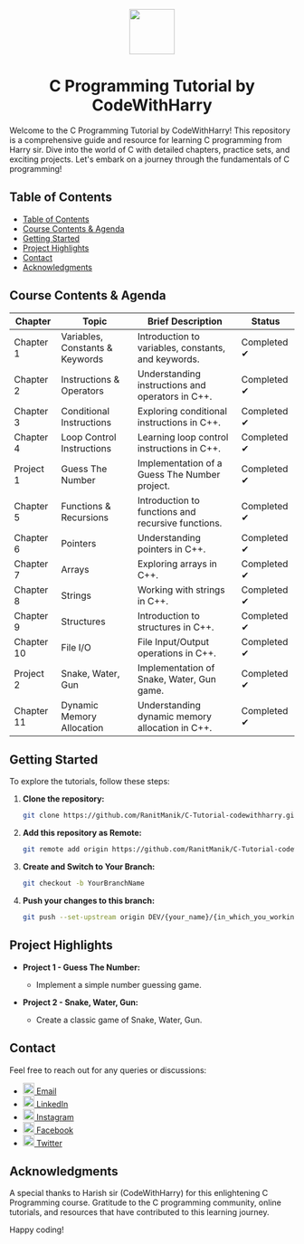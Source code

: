 <a name="readme-top"></a>
<div align="center">
  <img width="80px" src="https://upload.wikimedia.org/wikipedia/commons/1/19/C_Logo.png">
  <h1> C Programming Tutorial by CodeWithHarry</h1>
</div>


Welcome to the C Programming Tutorial by CodeWithHarry! This repository is a comprehensive guide and resource for learning C programming from Harry sir. Dive into the world of C with detailed chapters, practice sets, and exciting projects. Let's embark on a journey through the fundamentals of C programming!


## Table of Contents

- [Table of Contents](#table-of-contents)
- [Course Contents \& Agenda](#course-contents--agenda)
- [Getting Started](#getting-started)
- [Project Highlights](#project-highlights)
- [Contact](#contact)
- [Acknowledgments](#acknowledgments)


## Course Contents & Agenda

| Chapter     | Topic                               | Brief Description                                  | Status      |
|-------------|-------------------------------------|-----------------------------------------------------|-------------|
| Chapter 1   | Variables, Constants & Keywords    | Introduction to variables, constants, and keywords.  | Completed ✔ |
| Chapter 2   | Instructions & Operators           | Understanding instructions and operators in C++.    | Completed ✔ |
| Chapter 3   | Conditional Instructions           | Exploring conditional instructions in C++.          | Completed ✔ |
| Chapter 4   | Loop Control Instructions          | Learning loop control instructions in C++.          | Completed ✔ |
| Project 1    | Guess The Number                   | Implementation of a Guess The Number project.       | Completed ✔ |
| Chapter 5   | Functions & Recursions              | Introduction to functions and recursive functions.  | Completed ✔ |
| Chapter 6   | Pointers                            | Understanding pointers in C++.                     | Completed ✔ |
| Chapter 7   | Arrays                             | Exploring arrays in C++.                            | Completed ✔ |
| Chapter 8   | Strings                            | Working with strings in C++.                        | Completed ✔ |
| Chapter 9   | Structures                         | Introduction to structures in C++.                  | Completed ✔ |
| Chapter 10  | File I/O                           | File Input/Output operations in C++.               | Completed ✔ |
| Project 2    | Snake, Water, Gun                   | Implementation of Snake, Water, Gun game.            | Completed ✔ |
| Chapter 11  | Dynamic Memory Allocation           | Understanding dynamic memory allocation in C++.     | Completed ✔ |

## Getting Started

To explore the tutorials, follow these steps:

1. **Clone the repository:**
   ```bash
   git clone https://github.com/RanitManik/C-Tutorial-codewithharry.git
   ```

2. **Add this repository as Remote:**
   ```bash
   git remote add origin https://github.com/RanitManik/C-Tutorial-codewithharry.git
   ```

3. **Create and Switch to Your Branch:**
   ```bash
   git checkout -b YourBranchName
   ```

4. **Push your changes to this branch:**
   ```bash
   git push --set-upstream origin DEV/{your_name}/{in_which_you_working_on}
   ```

## Project Highlights

- **Project 1 - Guess The Number:**
  - Implement a simple number guessing game.

- **Project 2 - Snake, Water, Gun:**
  - Create a classic game of Snake, Water, Gun.

## Contact

Feel free to reach out for any queries or discussions:

- [<img src="https://cdn4.iconfinder.com/data/icons/social-media-logos-6/512/112-gmail_email_mail-512.png" height="20" /> Email](mailto:ranitmanik.dev@gmail.com)
- [<img src="https://upload.wikimedia.org/wikipedia/commons/thumb/c/ca/LinkedIn_logo_initials.png/480px-LinkedIn_logo_initials.png" height="20" /> LinkedIn](https://www.linkedin.com/in/ranit-manik/)
- [<img src="https://upload.wikimedia.org/wikipedia/commons/thumb/a/a5/Instagram_icon.png/600px-Instagram_icon.png" height="20" /> Instagram](https://www.instagram.com/ranit_manik_/)
- [<img src="https://upload.wikimedia.org/wikipedia/commons/6/6c/Facebook_Logo_2023.png" height="20" /> Facebook](https://www.facebook.com/RanitKumarManik/)
- [<img src="https://upload.wikimedia.org/wikipedia/commons/thumb/6/6f/Logo_of_Twitter.svg/512px-Logo_of_Twitter.svg.png" height="20" /> Twitter](https://twitter.com/RANIT_MANIK)


## Acknowledgments

A special thanks to Harish sir (CodeWithHarry) for this enlightening C Programming course. Gratitude to the C programming community, online tutorials, and resources that have contributed to this learning journey.

Happy coding!

